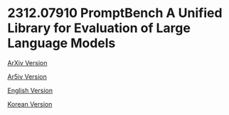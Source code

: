 # 2312.07910 PromptBench A Unified Library for Evaluation of Large Language Models

[ArXiv Version](https://arxiv.org/abs/2312.07910)

[Ar5iv Version](https://ar5iv.org/abs/2312.07910)

[English Version](https://raw.githack.com/kh-kim/arxiv-translator/master/papers/2312.07910/paper.en.html)

[Korean Version](https://raw.githack.com/kh-kim/arxiv-translator/master/papers/2312.07910/paper.ko.html)